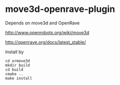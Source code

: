 move3d-openrave-plugin
==============

Depends on move3d and OpenRave

http://www.openrobots.org/wiki/move3d

http://openrave.org/docs/latest_stable/


Install by 

    cd ormove3d
    mkdir build
    cd build
    cmake ..
    make install
